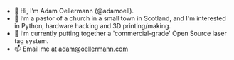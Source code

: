 - 👋 Hi, I’m Adam Oellermann (@adamoell).
- 👀 I’m a pastor of a church in a small town in Scotland, and I'm interested in Python, hardware hacking and 3D printing/making.
- 🌱 I’m currently putting together a 'commercial-grade' Open Source laser tag system.
- 📫 Email me at adam@oellermann.com

<!---
adamoell/adamoell is a ✨ special ✨ repository because its `README.md` (this file) appears on your GitHub profile.
You can click the Preview link to take a look at your changes.
--->
